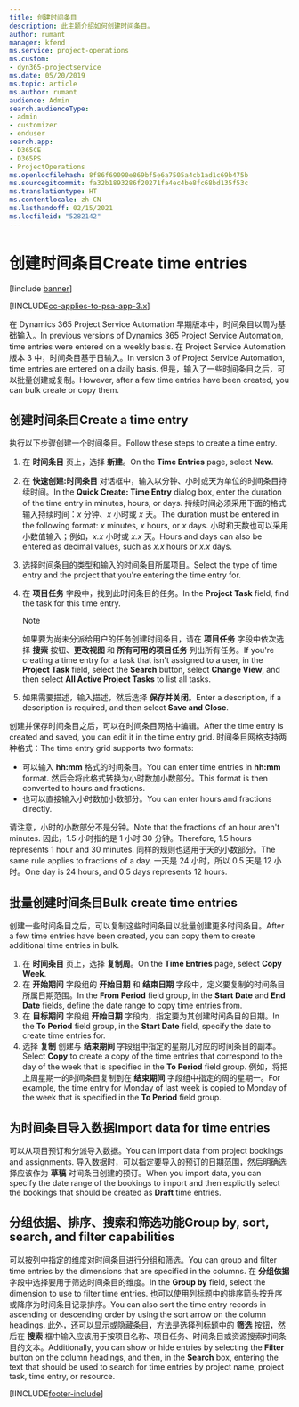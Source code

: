 ```yaml
---
title: 创建时间条目
description: 此主题介绍如何创建时间条目。
author: rumant
manager: kfend
ms.service: project-operations
ms.custom:
- dyn365-projectservice
ms.date: 05/20/2019
ms.topic: article
ms.author: rumant
audience: Admin
search.audienceType:
- admin
- customizer
- enduser
search.app:
- D365CE
- D365PS
- ProjectOperations
ms.openlocfilehash: 8f86f69090e869bf5e6a7505a4cb1ad1c69b475b
ms.sourcegitcommit: fa32b1893286f20271fa4ec4be8fc68bd135f53c
ms.translationtype: HT
ms.contentlocale: zh-CN
ms.lasthandoff: 02/15/2021
ms.locfileid: "5282142"
---
```

# <a name="create-time-entries"></a><span data-ttu-id="f0654-103">创建时间条目</span><span class="sxs-lookup"><span data-stu-id="f0654-103">Create time entries</span></span>

[!include [banner](../includes/psa-now-project-operations.md)]

[!INCLUDE[cc-applies-to-psa-app-3.x](../includes/cc-applies-to-psa-app-3x.md)]

<span data-ttu-id="f0654-104">在 Dynamics 365 Project Service Automation 早期版本中，时间条目以周为基础输入。</span><span class="sxs-lookup"><span data-stu-id="f0654-104">In previous versions of Dynamics 365 Project Service Automation, time entries were entered on a weekly basis.</span></span> <span data-ttu-id="f0654-105">在 Project Service Automation 版本 3 中，时间条目基于日输入。</span><span class="sxs-lookup"><span data-stu-id="f0654-105">In version 3 of Project Service Automation, time entries are entered on a daily basis.</span></span> <span data-ttu-id="f0654-106">但是，输入了一些时间条目之后，可以批量创建或复制。</span><span class="sxs-lookup"><span data-stu-id="f0654-106">However, after a few time entries have been created, you can bulk create or copy them.</span></span>

## <a name="create-a-time-entry"></a><span data-ttu-id="f0654-107">创建时间条目</span><span class="sxs-lookup"><span data-stu-id="f0654-107">Create a time entry</span></span>

<span data-ttu-id="f0654-108">执行以下步骤创建一个时间条目。</span><span class="sxs-lookup"><span data-stu-id="f0654-108">Follow these steps to create a time entry.</span></span>

1. <span data-ttu-id="f0654-109">在 **时间条目** 页上，选择 **新建**。</span><span class="sxs-lookup"><span data-stu-id="f0654-109">On the **Time Entries** page, select **New**.</span></span>
2. <span data-ttu-id="f0654-110">在 **快速创建:时间条目** 对话框中，输入以分钟、小时或天为单位的时间条目持续时间。</span><span class="sxs-lookup"><span data-stu-id="f0654-110">In the **Quick Create: Time Entry** dialog box, enter the duration of the time entry in minutes, hours, or days.</span></span> <span data-ttu-id="f0654-111">持续时间必须采用下面的格式输入持续时间：*x* 分钟、*x* 小时或 *x* 天。</span><span class="sxs-lookup"><span data-stu-id="f0654-111">The duration must be entered in the following format: *x* minutes, *x* hours, or *x* days.</span></span> <span data-ttu-id="f0654-112">小时和天数也可以采用小数值输入；例如，*x.x* 小时或 *x.x* 天。</span><span class="sxs-lookup"><span data-stu-id="f0654-112">Hours and days can also be entered as decimal values, such as *x.x* hours or *x.x* days.</span></span>
3. <span data-ttu-id="f0654-113">选择时间条目的类型和输入的时间条目所属项目。</span><span class="sxs-lookup"><span data-stu-id="f0654-113">Select the type of time entry and the project that you're entering the time entry for.</span></span>
4. <span data-ttu-id="f0654-114">在 **项目任务** 字段中，找到此时间条目的任务。</span><span class="sxs-lookup"><span data-stu-id="f0654-114">In the **Project Task** field, find the task for this time entry.</span></span>

    > [!NOTE]
    > <span data-ttu-id="f0654-115">如果要为尚未分派给用户的任务创建时间条目，请在 **项目任务** 字段中依次选择 **搜索** 按钮、**更改视图** 和 **所有可用的项目任务** 列出所有任务。</span><span class="sxs-lookup"><span data-stu-id="f0654-115">If you're creating a time entry for a task that isn't assigned to a user, in the **Project Task** field, select the **Search** button, select **Change View**, and then select **All Active Project Tasks** to list all tasks.</span></span>

5. <span data-ttu-id="f0654-116">如果需要描述，输入描述，然后选择 **保存并关闭**。</span><span class="sxs-lookup"><span data-stu-id="f0654-116">Enter a description, if a description is required, and then select **Save and Close**.</span></span>

<span data-ttu-id="f0654-117">创建并保存时间条目之后，可以在时间条目网格中编辑。</span><span class="sxs-lookup"><span data-stu-id="f0654-117">After the time entry is created and saved, you can edit it in the time entry grid.</span></span> <span data-ttu-id="f0654-118">时间条目网格支持两种格式：</span><span class="sxs-lookup"><span data-stu-id="f0654-118">The time entry grid supports two formats:</span></span>

- <span data-ttu-id="f0654-119">可以输入 **hh:mm** 格式的时间条目。</span><span class="sxs-lookup"><span data-stu-id="f0654-119">You can enter time entries in **hh:mm** format.</span></span> <span data-ttu-id="f0654-120">然后会将此格式转换为小时数加小数部分。</span><span class="sxs-lookup"><span data-stu-id="f0654-120">This format is then converted to hours and fractions.</span></span>
- <span data-ttu-id="f0654-121">也可以直接输入小时数加小数部分。</span><span class="sxs-lookup"><span data-stu-id="f0654-121">You can enter hours and fractions directly.</span></span>

<span data-ttu-id="f0654-122">请注意，小时的小数部分不是分钟。</span><span class="sxs-lookup"><span data-stu-id="f0654-122">Note that the fractions of an hour aren't minutes.</span></span> <span data-ttu-id="f0654-123">因此，1.5 小时指的是 1 小时 30 分钟。</span><span class="sxs-lookup"><span data-stu-id="f0654-123">Therefore, 1.5 hours represents 1 hour and 30 minutes.</span></span> <span data-ttu-id="f0654-124">同样的规则也适用于天的小数部分。</span><span class="sxs-lookup"><span data-stu-id="f0654-124">The same rule applies to fractions of a day.</span></span> <span data-ttu-id="f0654-125">一天是 24 小时，所以 0.5 天是 12 小时。</span><span class="sxs-lookup"><span data-stu-id="f0654-125">One day is 24 hours, and 0.5 days represents 12 hours.</span></span>

## <a name="bulk-create-time-entries"></a><span data-ttu-id="f0654-126">批量创建时间条目</span><span class="sxs-lookup"><span data-stu-id="f0654-126">Bulk create time entries</span></span>

<span data-ttu-id="f0654-127">创建一些时间条目之后，可以复制这些时间条目以批量创建更多时间条目。</span><span class="sxs-lookup"><span data-stu-id="f0654-127">After a few time entries have been created, you can copy them to create additional time entries in bulk.</span></span>

1. <span data-ttu-id="f0654-128">在 **时间条目** 页上，选择 **复制周**。</span><span class="sxs-lookup"><span data-stu-id="f0654-128">On the **Time Entries** page, select **Copy Week**.</span></span>
2. <span data-ttu-id="f0654-129">在 **开始期间** 字段组的 **开始日期** 和 **结束日期** 字段中，定义要复制的时间条目所属日期范围。</span><span class="sxs-lookup"><span data-stu-id="f0654-129">In the **From Period** field group, in the **Start Date** and **End Date** fields, define the date range to copy time entries from.</span></span>
3. <span data-ttu-id="f0654-130">在 **目标期间** 字段组 **开始日期** 字段内，指定要为其创建时间条目的日期。</span><span class="sxs-lookup"><span data-stu-id="f0654-130">In the **To Period** field group, in the **Start Date** field, specify the date to create time entries for.</span></span>
4. <span data-ttu-id="f0654-131">选择 **复制** 创建与 **结束期间** 字段组中指定的星期几对应的时间条目的副本。</span><span class="sxs-lookup"><span data-stu-id="f0654-131">Select **Copy** to create a copy of the time entries that correspond to the day of the week that is specified in the **To Period** field group.</span></span> <span data-ttu-id="f0654-132">例如，将把上周星期一的时间条目复制到在 **结束期间** 字段组中指定的周的星期一。</span><span class="sxs-lookup"><span data-stu-id="f0654-132">For example, the time entry for Monday of last week is copied to Monday of the week that is specified in the **To Period** field group.</span></span>

## <a name="import-data-for-time-entries"></a><span data-ttu-id="f0654-133">为时间条目导入数据</span><span class="sxs-lookup"><span data-stu-id="f0654-133">Import data for time entries</span></span>

<span data-ttu-id="f0654-134">可以从项目预订和分派导入数据。</span><span class="sxs-lookup"><span data-stu-id="f0654-134">You can import data from project bookings and assignments.</span></span> <span data-ttu-id="f0654-135">导入数据时，可以指定要导入的预订的日期范围，然后明确选择应该作为 **草稿** 时间条目创建的预订。</span><span class="sxs-lookup"><span data-stu-id="f0654-135">When you import data, you can specify the date range of the bookings to import and then explicitly select the bookings that should be created as **Draft** time entries.</span></span>

## <a name="group-by-sort-search-and-filter-capabilities"></a><span data-ttu-id="f0654-136">分组依据、排序、搜索和筛选功能</span><span class="sxs-lookup"><span data-stu-id="f0654-136">Group by, sort, search, and filter capabilities</span></span>

<span data-ttu-id="f0654-137">可以按列中指定的维度对时间条目进行分组和筛选。</span><span class="sxs-lookup"><span data-stu-id="f0654-137">You can group and filter time entries by the dimensions that are specified in the columns.</span></span> <span data-ttu-id="f0654-138">在 **分组依据** 字段中选择要用于筛选时间条目的维度。</span><span class="sxs-lookup"><span data-stu-id="f0654-138">In the **Group by** field, select the dimension to use to filter time entries.</span></span> <span data-ttu-id="f0654-139">也可以使用列标题中的排序箭头按升序或降序为时间条目记录排序。</span><span class="sxs-lookup"><span data-stu-id="f0654-139">You can also sort the time entry records in ascending or descending order by using the sort arrow on the column headings.</span></span> <span data-ttu-id="f0654-140">此外，还可以显示或隐藏条目，方法是选择列标题中的 **筛选** 按钮，然后在 **搜索** 框中输入应该用于按项目名称、项目任务、时间条目或资源搜索时间条目的文本。</span><span class="sxs-lookup"><span data-stu-id="f0654-140">Additionally, you can show or hide entries by selecting the **Filter** button on the column headings, and then, in the **Search** box, entering the text that should be used to search for time entries by project name, project task, time entry, or resource.</span></span>


[!INCLUDE[footer-include](../includes/footer-banner.md)]